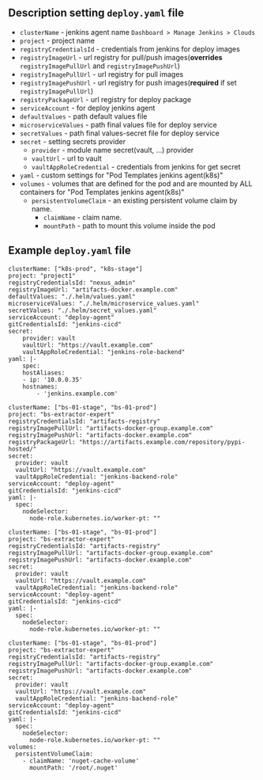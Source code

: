 ## Description setting `deploy.yaml` file
- `clusterName` - jenkins agent name `Dashboard > Manage Jenkins > Clouds`
- `project` - project name
- `registryCredentialsId` - credentials from jenkins for deploy images
- `registryImageUrl` - url registry for pull/push images(**overrides** `registryImagePullUrl` and `registryImagePushUrl`)
- `registryImagePullUrl` - url registry for pull images
- `registryImagePushUrl` - url registry for push images(**required** if set `registryImagePullUrl`)
- `registryPackageUrl` - url registry for deploy package
- `serviceAccount` - for deploy jenkins agent
- `defaultValues` - path default values file
- `microserviceValues` - path final values file for deploy service
- `secretValues` - path final values-secret file for deploy service
- `secret` - setting secrets provider
  - `provider` - module name secret(vault, ...) provider
  - `vaultUrl` - url to vault
  - `vaultAppRoleCredential` - credentials from jenkins for get secret
- `yaml` - custom settings for "Pod Templates jenkins agent(k8s)"
- `volumes` - volumes that are defined for the pod and are mounted by ALL containers for "Pod Templates jenkins agent(k8s)"
  - `persistentVolumeClaim` - an existing persistent volume claim by name. 
     - `claimName` - claim name.
     - `mountPath` - path to mount this volume inside the pod
 

## Example `deploy.yaml` file
```
clusterName: ["k8s-prod", "k8s-stage"]
project: "project1"
registryCredentialsId: "nexus_admin"
registryImageUrl: "artifacts-docker.example.com"
defaultValues: "./.helm/values.yaml"
microserviceValues: "./.helm/microservice_values.yaml"
secretValues: "./.helm/secret_values.yaml"
serviceAccount: "deploy-agent"
gitCredentialsId: "jenkins-cicd"
secret:
    provider: vault
    vaultUrl: "https://vault.example.com"
    vaultAppRoleCredential: "jenkins-role-backend"
yaml: |-
    spec:
    hostAliases:
    - ip: '10.0.0.35'
    hostnames:
        - 'jenkins.example.com'
```

```
clusterName: ["bs-01-stage", "bs-01-prod"]
project: "bs-extractor-expert"
registryCredentialsId: "artifacts-registry"
registryImagePullUrl: "artifacts-docker-group.example.com"
registryImagePushUrl: "artifacts-docker.example.com"
registryPackageUrl: "https://artifacts.example.com/repository/pypi-hosted/"
secret:
  provider: vault
  vaultUrl: "https://vault.example.com"
  vaultAppRoleCredential: "jenkins-backend-role"
serviceAccount: "deploy-agent"
gitCredentialsId: "jenkins-cicd"
yaml: |-
  spec:
    nodeSelector:
      node-role.kubernetes.io/worker-pt: ""
```

```
clusterName: ["bs-01-stage", "bs-01-prod"]
project: "bs-extractor-expert"
registryCredentialsId: "artifacts-registry"
registryImagePullUrl: "artifacts-docker-group.example.com"
registryImagePushUrl: "artifacts-docker.example.com"
secret:
  provider: vault
  vaultUrl: "https://vault.example.com"
  vaultAppRoleCredential: "jenkins-backend-role"
serviceAccount: "deploy-agent"
gitCredentialsId: "jenkins-cicd"
yaml: |-
  spec:
    nodeSelector:
      node-role.kubernetes.io/worker-pt: ""
```

```
clusterName: ["bs-01-stage", "bs-01-prod"]
project: "bs-extractor-expert"
registryCredentialsId: "artifacts-registry"
registryImagePullUrl: "artifacts-docker-group.example.com"
registryImagePushUrl: "artifacts-docker.example.com"
secret:
  provider: vault
  vaultUrl: "https://vault.example.com"
  vaultAppRoleCredential: "jenkins-backend-role"
serviceAccount: "deploy-agent"
gitCredentialsId: "jenkins-cicd"
yaml: |-
  spec:
    nodeSelector:
      node-role.kubernetes.io/worker-pt: ""
volumes: 
  persistentVolumeClaim:
    - claimName: 'nuget-cache-volume'
      mountPath: '/root/.nuget'
```